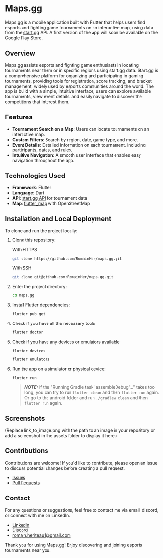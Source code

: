 # Maps.gg

Maps.gg is a mobile application built with Flutter that helps users find esports
and fighting game tournaments on an interactive map, using data from the
[start.gg](https://www.start.gg/) API. A first version of the app will soon be
available on the Google Play Store.

## Overview

Maps.gg assists esports and fighting game enthusiasts in locating tournaments
near them or in specific regions using start.gg data. Start.gg is a comprehensive
platform for organizing and participating in gaming tournaments, providing tools
for registration, score tracking, and bracket management, widely used by esports
communities around the world. The app is build with a simple, intuitive interface,
users can explore available tournaments, view event details, and easily navigate
to discover the competitions that interest them.

## Features

- **Tournament Search on a Map**: Users can locate tournaments on an interactive map.
- **Custom Filters**: Search by region, date, game type, and more.
- **Event Details**: Detailed information on each tournament, including participants, dates, and rules.
- **Intuitive Navigation**: A smooth user interface that enables easy navigation throughout the app.

## Technologies Used

- **Framework**: Flutter
- **Language**: Dart
- **API**: [start.gg API](https://developer.start.gg/docs/intro) for tournament data
- **Map**: [flutter_map](https://pub.dev/packages/flutter_map) with OpenStreetMap

## Installation and Local Deployment

To clone and run the project locally:

1. Clone this repository:

    With HTTPS

    ```bash
    git clone https://github.com/RomainHer/maps.gg.git

    ```

    With SSH

    ```bash
    git clone git@github.com:RomainHer/maps.gg.git
    ```

2. Enter the project directory:

    ```bash
    cd maps.gg
    ```

3. Install Flutter dependencies:

    ```bash
    flutter pub get
    ```

4. Check if you have all the necessary tools

    ```bash
    flutter doctor
    ```

5. Check if you have any devices or emulators available

    ```bash
    flutter devices
    ```

    ```bash
    flutter emulators
    ```

6. Run the app on a simulator or physical device:

    ```bash
    flutter run
    ```

    > **_NOTE:_** if the "Running Gradle task 'assembleDebug'..." takes too long, you can try to run `flutter clean` and then `flutter run` again. Or go to the android folder and run `./gradlew clean` and then `flutter run` again.

## Screenshots

(Replace link_to_image.png with the path to an image in your repository or add a screenshot in the assets folder to display it here.)

## Contributions

Contributions are welcome! If you'd like to contribute, please open an issue to discuss potential changes before creating a pull request.

- [Issues](https://github.com/RomainHer/RomainHer.github.io/issues)
- [Pull Requests](https://github.com/RomainHer/RomainHer.github.io/pulls)

## Contact

For any questions or suggestions, feel free to contact me via email, discord, or connect with me on LinkedIn.

- [LinkedIn](https://www.linkedin.com/in/romain-heriteau-1b902b205)
- [Discord](https://discordapp.com/users/620287550577180715)
- <romain.heriteau1@gmail.com>

Thank you for using Maps.gg! Enjoy discovering and joining esports tournaments near you.
